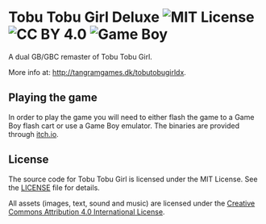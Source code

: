 # Tobu Tobu Girl Deluxe ![MIT License](https://img.shields.io/badge/license-MIT%20License-blue.svg) ![CC BY 4.0](https://img.shields.io/badge/license-CC%20BY%204.0-blue.svg) ![Game Boy](https://img.shields.io/badge/platform-Game%20Boy-blue.svg)

A dual GB/GBC remaster of Tobu Tobu Girl.

More info at: http://tangramgames.dk/tobutobugirldx.

## Playing the game

In order to play the game you will need to either flash the game to a Game Boy flash cart or use a Game Boy emulator. The binaries are provided through [itch.io](https://tangramgames.itch.io/tobutobugirldx).

## License

The source code for Tobu Tobu Girl is licensed under the MIT License. See the [LICENSE](LICENSE) file for details.

All assets (images, text, sound and music) are licensed under the [Creative Commons Attribution 4.0 International License](http://creativecommons.org/licenses/by/4.0/).
